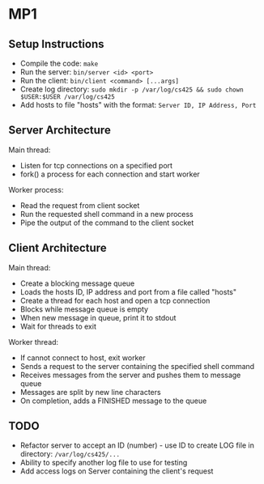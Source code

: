 # MP1

## Setup Instructions

- Compile the code: `make`
- Run the server: `bin/server <id> <port>`
- Run the client: `bin/client <command> [...args]`
- Create log directory: `sudo mkdir -p /var/log/cs425 && sudo chown $USER:$USER /var/log/cs425`
- Add hosts to file "hosts" with the format: `Server ID, IP Address, Port`

## Server Architecture

Main thread:
- Listen for tcp connections on a specified port
- fork() a process for each connection and start worker

Worker process:
- Read the request from client socket
- Run the requested shell command in a new process
- Pipe the output of the command to the client socket

## Client Architecture

Main thread:
- Create a blocking message queue
- Loads the hosts ID, IP address and port from a file called "hosts"
- Create a thread for each host and open a tcp connection
- Blocks while message queue is empty
- When new message in queue, print it to stdout
- Wait for threads to exit

Worker thread:
- If cannot connect to host, exit worker
- Sends a request to the server containing the specified shell command
- Receives messages from the server and pushes them to message queue
- Messages are split by new line characters
- On completion, adds a FINISHED message to the queue



## TODO

- Refactor server to accept an ID (number) - use ID to create LOG file in directory:
    `/var/log/cs425/...`
- Ability to specify another log file to use for testing
- Add access logs on Server containing the client's request


